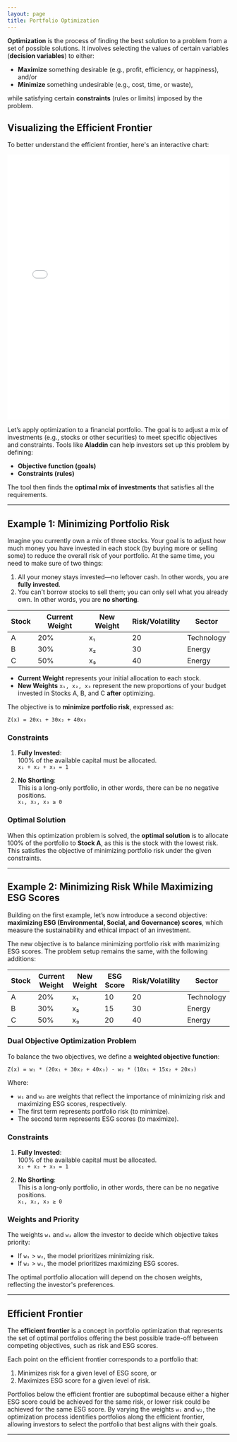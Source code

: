 ```yaml
---
layout: page
title: Portfolio Optimization
---
```

**Optimization** is the process of finding the best solution to a problem from a set of possible solutions. It involves selecting the values of certain variables (**decision variables**) to either:

- **Maximize** something desirable (e.g., profit, efficiency, or happiness), and/or  
- **Minimize** something undesirable (e.g., cost, time, or waste),  

while satisfying certain **constraints** (rules or limits) imposed by the problem.

## Visualizing the Efficient Frontier

To better understand the efficient frontier, here's an interactive chart:


<!-- EMBED THE HTML CHART -->
<style>
iframe {
    border: none;
    box-shadow: none;
}
</style>
<iframe src="/public/charts/1.html" width="100%" height="600px"></iframe>
<!-- END EMBEDDING THE HTML CHART -->

Let’s apply optimization to a financial portfolio. The goal is to adjust a mix of investments (e.g., stocks or other securities) to meet specific objectives and constraints. Tools like **Aladdin** can help investors set up this problem by defining:

- **Objective function (goals)**  
- **Constraints (rules)**  

The tool then finds the **optimal mix of investments** that satisfies all the requirements.

---

## Example 1: Minimizing Portfolio Risk ##

Imagine you currently own a mix of three stocks. Your goal is to adjust how much money you have invested in each stock (by buying more or selling some) to reduce the overall risk of your portfolio. At the same time, you need to make sure of two things:

1. All your money stays invested—no leftover cash. In other words, you are **fully invested**.
2. You can’t borrow stocks to sell them; you can only sell what you already own. In other words, you are **no shorting**.

| **Stock** | **Current Weight** | **New Weight** | **Risk/Volatility** | **Sector**   |
|-----------|--------------------|----------------|---------------------|--------------|
| A         | 20%               | x₁            | 20                  | Technology   |
| B         | 30%               | x₂            | 30                  | Energy       |
| C         | 50%               | x₃            | 40                  | Energy       |

- **Current Weight** represents your initial allocation to each stock.  
- **New Weights** `x₁, x₂, x₃` represent the new proportions of your budget invested in Stocks A, B, and C **after** optimizing.

The objective is to **minimize portfolio risk**, expressed as:

`Z(x) = 20x₁ + 30x₂ + 40x₃`

### Constraints

1. **Fully Invested**:  
   100% of the available capital must be allocated.  
   `x₁ + x₂ + x₃ = 1`

2. **No Shorting**:  
   This is a long-only portfolio, in other words, there can be no negative positions.  
   `x₁, x₂, x₃ ≥ 0`

### Optimal Solution

When this optimization problem is solved, the **optimal solution** is to allocate 100% of the portfolio to **Stock A**, as this is the stock with the lowest risk. This satisfies the objective of minimizing portfolio risk under the given constraints.

---

## Example 2: Minimizing Risk While Maximizing ESG Scores ##

Building on the first example, let’s now introduce a second objective: **maximizing ESG (Environmental, Social, and Governance) scores**, which measure the sustainability and ethical impact of an investment.

The new objective is to balance minimizing portfolio risk with maximizing ESG scores. The problem setup remains the same, with the following additions:

| **Stock** | **Current Weight** | **New Weight** | **ESG Score** | **Risk/Volatility** | **Sector**   |
|-----------|--------------------|----------------|---------------|---------------------|--------------|
| A         | 20%               | x₁            | 10            | 20                  | Technology   |
| B         | 30%               | x₂            | 15            | 30                  | Energy       |
| C         | 50%               | x₃            | 20            | 40                  | Energy       |

### Dual Objective Optimization Problem

To balance the two objectives, we define a **weighted objective function**:

`Z(x) = w₁ * (20x₁ + 30x₂ + 40x₃) - w₂ * (10x₁ + 15x₂ + 20x₃)`

Where:  
- `w₁` and `w₂` are weights that reflect the importance of minimizing risk and maximizing ESG scores, respectively.
- The first term represents portfolio risk (to minimize).
- The second term represents ESG scores (to maximize).

### Constraints

1. **Fully Invested**:  
   100% of the available capital must be allocated.  
   `x₁ + x₂ + x₃ = 1`

2. **No Shorting**:  
   This is a long-only portfolio, in other words, there can be no negative positions.  
   `x₁, x₂, x₃ ≥ 0`

### Weights and Priority

The weights `w₁` and `w₂` allow the investor to decide which objective takes priority:
- If `w₁` > `w₂`, the model prioritizes minimizing risk.
- If `w₂` > `w₁`, the model prioritizes maximizing ESG scores.

The optimal portfolio allocation will depend on the chosen weights, reflecting the investor's preferences.

---

## Efficient Frontier

The **efficient frontier** is a concept in portfolio optimization that represents the set of optimal portfolios offering the best possible trade-off between competing objectives, such as risk and ESG scores.  

Each point on the efficient frontier corresponds to a portfolio that:
1. Minimizes risk for a given level of ESG score, or
2. Maximizes ESG score for a given level of risk.

Portfolios below the efficient frontier are suboptimal because either a higher ESG score could be achieved for the same risk, or lower risk could be achieved for the same ESG score. By varying the weights `w₁` and `w₂`, the optimization process identifies portfolios along the efficient frontier, allowing investors to select the portfolio that best aligns with their goals.

---
